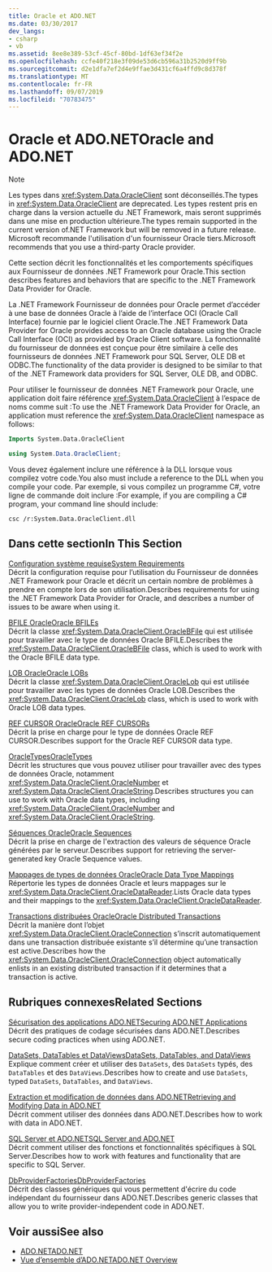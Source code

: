 ```yaml
---
title: Oracle et ADO.NET
ms.date: 03/30/2017
dev_langs:
- csharp
- vb
ms.assetid: 8ee8e389-53cf-45cf-80bd-1df63ef34f2e
ms.openlocfilehash: ccfe40f218e3f09de53d6cb596a31b2520d9ff9b
ms.sourcegitcommit: d2e1dfa7ef2d4e9ffae3d431cf6a4ffd9c8d378f
ms.translationtype: MT
ms.contentlocale: fr-FR
ms.lasthandoff: 09/07/2019
ms.locfileid: "70783475"
---
```

# <a name="oracle-and-adonet"></a><span data-ttu-id="877f6-102">Oracle et ADO.NET</span><span class="sxs-lookup"><span data-stu-id="877f6-102">Oracle and ADO.NET</span></span>
> [!NOTE]
> <span data-ttu-id="877f6-103">Les types dans <xref:System.Data.OracleClient> sont déconseillés.</span><span class="sxs-lookup"><span data-stu-id="877f6-103">The types in <xref:System.Data.OracleClient> are deprecated.</span></span> <span data-ttu-id="877f6-104">Les types restent pris en charge dans la version actuelle du .NET Framework, mais seront supprimés dans une mise en production ultérieure.</span><span class="sxs-lookup"><span data-stu-id="877f6-104">The types remain supported in the current version of.NET Framework but will be removed in a future release.</span></span> <span data-ttu-id="877f6-105">Microsoft recommande l'utilisation d'un fournisseur Oracle tiers.</span><span class="sxs-lookup"><span data-stu-id="877f6-105">Microsoft recommends that you use a third-party Oracle provider.</span></span>  
  
 <span data-ttu-id="877f6-106">Cette section décrit les fonctionnalités et les comportements spécifiques aux Fournisseur de données .NET Framework pour Oracle.</span><span class="sxs-lookup"><span data-stu-id="877f6-106">This section describes features and behaviors that are specific to the .NET Framework Data Provider for Oracle.</span></span>  
  
 <span data-ttu-id="877f6-107">La .NET Framework Fournisseur de données pour Oracle permet d’accéder à une base de données Oracle à l’aide de l’interface OCI (Oracle Call Interface) fournie par le logiciel client Oracle.</span><span class="sxs-lookup"><span data-stu-id="877f6-107">The .NET Framework Data Provider for Oracle provides access to an Oracle database using the Oracle Call Interface (OCI) as provided by Oracle Client software.</span></span> <span data-ttu-id="877f6-108">La fonctionnalité du fournisseur de données est conçue pour être similaire à celle des fournisseurs de données .NET Framework pour SQL Server, OLE DB et ODBC.</span><span class="sxs-lookup"><span data-stu-id="877f6-108">The functionality of the data provider is designed to be similar to that of the .NET Framework data providers for SQL Server, OLE DB, and ODBC.</span></span>  
  
 <span data-ttu-id="877f6-109">Pour utiliser le fournisseur de données .NET Framework pour Oracle, une application doit faire référence <xref:System.Data.OracleClient> à l’espace de noms comme suit :</span><span class="sxs-lookup"><span data-stu-id="877f6-109">To use the .NET Framework Data Provider for Oracle, an application must reference the <xref:System.Data.OracleClient> namespace as follows:</span></span>  
  
```vb  
Imports System.Data.OracleClient  
```  
  
```csharp  
using System.Data.OracleClient;  
```  
  
 <span data-ttu-id="877f6-110">Vous devez également inclure une référence à la DLL lorsque vous compilez votre code.</span><span class="sxs-lookup"><span data-stu-id="877f6-110">You also must include a reference to the DLL when you compile your code.</span></span> <span data-ttu-id="877f6-111">Par exemple, si vous compilez un programme C#, votre ligne de commande doit inclure :</span><span class="sxs-lookup"><span data-stu-id="877f6-111">For example, if you are compiling a C# program, your command line should include:</span></span>  
  
```  
csc /r:System.Data.OracleClient.dll  
```  
  
## <a name="in-this-section"></a><span data-ttu-id="877f6-112">Dans cette section</span><span class="sxs-lookup"><span data-stu-id="877f6-112">In This Section</span></span>  
 [<span data-ttu-id="877f6-113">Configuration système requise</span><span class="sxs-lookup"><span data-stu-id="877f6-113">System Requirements</span></span>](system-requirements-for-the-dotnet-data-provider-for-oracle.md)  
 <span data-ttu-id="877f6-114">Décrit la configuration requise pour l’utilisation du Fournisseur de données .NET Framework pour Oracle et décrit un certain nombre de problèmes à prendre en compte lors de son utilisation.</span><span class="sxs-lookup"><span data-stu-id="877f6-114">Describes requirements for using the .NET Framework Data Provider for Oracle, and describes a number of issues to be aware when using it.</span></span>  
  
 [<span data-ttu-id="877f6-115">BFILE Oracle</span><span class="sxs-lookup"><span data-stu-id="877f6-115">Oracle BFILEs</span></span>](oracle-bfiles.md)  
 <span data-ttu-id="877f6-116">Décrit la classe <xref:System.Data.OracleClient.OracleBFile> qui est utilisée pour travailler avec le type de données Oracle BFILE.</span><span class="sxs-lookup"><span data-stu-id="877f6-116">Describes the <xref:System.Data.OracleClient.OracleBFile> class, which is used to work with the Oracle BFILE data type.</span></span>  
  
 [<span data-ttu-id="877f6-117">LOB Oracle</span><span class="sxs-lookup"><span data-stu-id="877f6-117">Oracle LOBs</span></span>](oracle-lobs.md)  
 <span data-ttu-id="877f6-118">Décrit la classe <xref:System.Data.OracleClient.OracleLob> qui est utilisée pour travailler avec les types de données Oracle LOB.</span><span class="sxs-lookup"><span data-stu-id="877f6-118">Describes the <xref:System.Data.OracleClient.OracleLob> class, which is used to work with Oracle LOB data types.</span></span>  
  
 [<span data-ttu-id="877f6-119">REF CURSOR Oracle</span><span class="sxs-lookup"><span data-stu-id="877f6-119">Oracle REF CURSORs</span></span>](oracle-ref-cursors.md)  
 <span data-ttu-id="877f6-120">Décrit la prise en charge pour le type de données Oracle REF CURSOR.</span><span class="sxs-lookup"><span data-stu-id="877f6-120">Describes support for the Oracle REF CURSOR data type.</span></span>  
  
 [<span data-ttu-id="877f6-121">OracleTypes</span><span class="sxs-lookup"><span data-stu-id="877f6-121">OracleTypes</span></span>](oracletypes.md)  
 <span data-ttu-id="877f6-122">Décrit les structures que vous pouvez utiliser pour travailler avec des types de données Oracle, notamment <xref:System.Data.OracleClient.OracleNumber> et <xref:System.Data.OracleClient.OracleString>.</span><span class="sxs-lookup"><span data-stu-id="877f6-122">Describes structures you can use to work with Oracle data types, including <xref:System.Data.OracleClient.OracleNumber> and <xref:System.Data.OracleClient.OracleString>.</span></span>  
  
 [<span data-ttu-id="877f6-123">Séquences Oracle</span><span class="sxs-lookup"><span data-stu-id="877f6-123">Oracle Sequences</span></span>](oracle-sequences.md)  
 <span data-ttu-id="877f6-124">Décrit la prise en charge de l'extraction des valeurs de séquence Oracle générées par le serveur.</span><span class="sxs-lookup"><span data-stu-id="877f6-124">Describes support for retrieving the server-generated key Oracle Sequence values.</span></span>  
  
 [<span data-ttu-id="877f6-125">Mappages de types de données Oracle</span><span class="sxs-lookup"><span data-stu-id="877f6-125">Oracle Data Type Mappings</span></span>](oracle-data-type-mappings.md)  
 <span data-ttu-id="877f6-126">Répertorie les types de données Oracle et leurs mappages sur le <xref:System.Data.OracleClient.OracleDataReader>.</span><span class="sxs-lookup"><span data-stu-id="877f6-126">Lists Oracle data types and their mappings to the <xref:System.Data.OracleClient.OracleDataReader>.</span></span>  
  
 [<span data-ttu-id="877f6-127">Transactions distribuées Oracle</span><span class="sxs-lookup"><span data-stu-id="877f6-127">Oracle Distributed Transactions</span></span>](oracle-distributed-transactions.md)  
 <span data-ttu-id="877f6-128">Décrit la manière dont l’objet <xref:System.Data.OracleClient.OracleConnection> s’inscrit automatiquement dans une transaction distribuée existante s’il détermine qu’une transaction est active.</span><span class="sxs-lookup"><span data-stu-id="877f6-128">Describes how the <xref:System.Data.OracleClient.OracleConnection> object automatically enlists in an existing distributed transaction if it determines that a transaction is active.</span></span>  
  
## <a name="related-sections"></a><span data-ttu-id="877f6-129">Rubriques connexes</span><span class="sxs-lookup"><span data-stu-id="877f6-129">Related Sections</span></span>  
 [<span data-ttu-id="877f6-130">Sécurisation des applications ADO.NET</span><span class="sxs-lookup"><span data-stu-id="877f6-130">Securing ADO.NET Applications</span></span>](securing-ado-net-applications.md)  
 <span data-ttu-id="877f6-131">Décrit des pratiques de codage sécurisées dans ADO.NET.</span><span class="sxs-lookup"><span data-stu-id="877f6-131">Describes secure coding practices when using ADO.NET.</span></span>  
  
 [<span data-ttu-id="877f6-132">DataSets, DataTables et DataViews</span><span class="sxs-lookup"><span data-stu-id="877f6-132">DataSets, DataTables, and DataViews</span></span>](./dataset-datatable-dataview/index.md)  
 <span data-ttu-id="877f6-133">Explique comment créer et utiliser des `DataSets`, des `DataSets` typés, des `DataTables` et des `DataViews`.</span><span class="sxs-lookup"><span data-stu-id="877f6-133">Describes how to create and use `DataSets`, typed `DataSets`, `DataTables`, and `DataViews`.</span></span>  
  
 [<span data-ttu-id="877f6-134">Extraction et modification de données dans ADO.NET</span><span class="sxs-lookup"><span data-stu-id="877f6-134">Retrieving and Modifying Data in ADO.NET</span></span>](retrieving-and-modifying-data.md)  
 <span data-ttu-id="877f6-135">Décrit comment utiliser des données dans ADO.NET.</span><span class="sxs-lookup"><span data-stu-id="877f6-135">Describes how to work with data in ADO.NET.</span></span>  
  
 [<span data-ttu-id="877f6-136">SQL Server et ADO.NET</span><span class="sxs-lookup"><span data-stu-id="877f6-136">SQL Server and ADO.NET</span></span>](./sql/index.md)  
 <span data-ttu-id="877f6-137">Décrit comment utiliser des fonctions et fonctionnalités spécifiques à SQL Server.</span><span class="sxs-lookup"><span data-stu-id="877f6-137">Describes how to work with features and functionality that are specific to SQL Server.</span></span>  
  
 [<span data-ttu-id="877f6-138">DbProviderFactories</span><span class="sxs-lookup"><span data-stu-id="877f6-138">DbProviderFactories</span></span>](dbproviderfactories.md)  
 <span data-ttu-id="877f6-139">Décrit des classes génériques qui vous permettent d'écrire du code indépendant du fournisseur dans ADO.NET.</span><span class="sxs-lookup"><span data-stu-id="877f6-139">Describes generic classes that allow you to write provider-independent code in ADO.NET.</span></span>  
  
## <a name="see-also"></a><span data-ttu-id="877f6-140">Voir aussi</span><span class="sxs-lookup"><span data-stu-id="877f6-140">See also</span></span>

- [<span data-ttu-id="877f6-141">ADO.NET</span><span class="sxs-lookup"><span data-stu-id="877f6-141">ADO.NET</span></span>](index.md)
- [<span data-ttu-id="877f6-142">Vue d’ensemble d’ADO.NET</span><span class="sxs-lookup"><span data-stu-id="877f6-142">ADO.NET Overview</span></span>](ado-net-overview.md)

